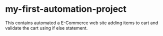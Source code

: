 # my-first-automation-project
This contains automated a E-Commerce web site adding items to cart and validate the cart using if else statement.
